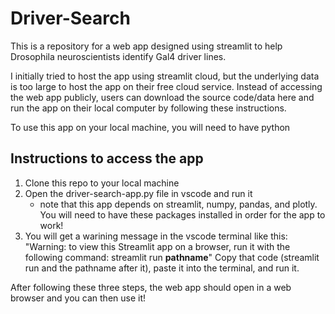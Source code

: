 # Driver-Search

This is a repository for a web app designed using streamlit to help Drosophila neuroscientists identify Gal4 driver lines.

I initially tried to host the app using streamlit cloud, but the underlying data is too large to host the app on their free cloud service. Instead of accessing the web 
app publicly, users can download the source code/data here and run the app on their local computer by following these instructions.

To use this app on your local machine, you will need to have python

## Instructions to access the app

1) Clone this repo to your local machine
2) Open the driver-search-app.py file in vscode and run it
    - note that this app depends on streamlit, numpy, pandas, and plotly. You will need to have these packages 
      installed in order for the app to work!
3) You will get a warining message in the vscode terminal like this: 
        "Warning: to view this Streamlit app on a browser, run it with the following command: streamlit run **pathname**"
    Copy that code (streamlit run and the pathname after it), paste it into the terminal, and run it. 

After following these three steps, the web app should open in a web browser and you can then use it!
    
